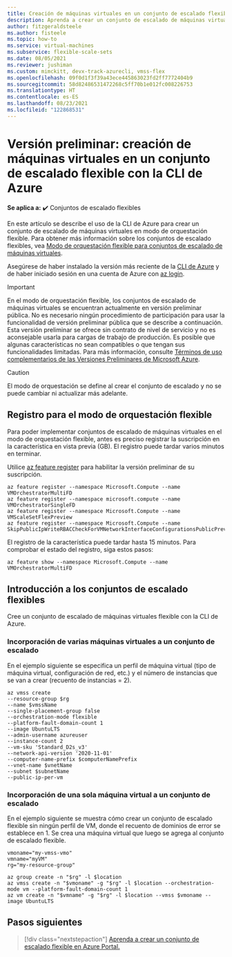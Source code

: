 ```yaml
---
title: Creación de máquinas virtuales en un conjunto de escalado flexible con la CLI de Azure
description: Aprenda a crear un conjunto de escalado de máquinas virtuales en modo de orquestación flexible mediante la CLI de Azure.
author: fitzgeraldsteele
ms.author: fisteele
ms.topic: how-to
ms.service: virtual-machines
ms.subservice: flexible-scale-sets
ms.date: 08/05/2021
ms.reviewer: jushiman
ms.custom: mimckitt, devx-track-azurecli, vmss-flex
ms.openlocfilehash: 09f0d1f3f39a43ece445863023fd2ff7772404b9
ms.sourcegitcommit: 58d82486531472268c5ff70b1e012fc008226753
ms.translationtype: HT
ms.contentlocale: es-ES
ms.lasthandoff: 08/23/2021
ms.locfileid: "122868531"
---
```

# <a name="preview-create-virtual-machines-in-a-flexible-scale-set-using-azure-cli"></a>Versión preliminar: creación de máquinas virtuales en un conjunto de escalado flexible con la CLI de Azure

**Se aplica a:** :heavy_check_mark: Conjuntos de escalado flexibles


En este artículo se describe el uso de la CLI de Azure para crear un conjunto de escalado de máquinas virtuales en modo de orquestación flexible. Para obtener más información sobre los conjuntos de escalado flexibles, vea [Modo de orquestación flexible para conjuntos de escalado de máquinas virtuales](flexible-virtual-machine-scale-sets.md). 

Asegúrese de haber instalado la versión más reciente de la [CLI de Azure](/cli/azure/install-az-cli2) y de haber iniciado sesión en una cuenta de Azure con [az login](/cli/azure/reference-index).


> [!IMPORTANT]
> En el modo de orquestación flexible, los conjuntos de escalado de máquinas virtuales se encuentran actualmente en versión preliminar pública. No es necesario ningún procedimiento de participación para usar la funcionalidad de versión preliminar pública que se describe a continuación.
> Esta versión preliminar se ofrece sin contrato de nivel de servicio y no es aconsejable usarla para cargas de trabajo de producción. Es posible que algunas características no sean compatibles o que tengan sus funcionalidades limitadas.
> Para más información, consulte [Términos de uso complementarios de las Versiones Preliminares de Microsoft Azure](https://azure.microsoft.com/support/legal/preview-supplemental-terms/).


> [!CAUTION]
> El modo de orquestación se define al crear el conjunto de escalado y no se puede cambiar ni actualizar más adelante.


## <a name="register-for-flexible-orchestration-mode"></a>Registro para el modo de orquestación flexible

Para poder implementar conjuntos de escalado de máquinas virtuales en el modo de orquestación flexible, antes es preciso registrar la suscripción en la característica en vista previa (GB). El registro puede tardar varios minutos en terminar.

Utilice [az feature register](/cli/azure/feature#az_feature_register) para habilitar la versión preliminar de su suscripción.

```azurecli-interactive
az feature register --namespace Microsoft.Compute --name VMOrchestratorMultiFD
az feature register --namespace microsoft.compute --name VMOrchestratorSingleFD
az feature register --namespace Microsoft.Compute --name VMScaleSetFlexPreview 
az feature register --namespace Microsoft.Compute --name SkipPublicIpWriteRBACCheckForVMNetworkInterfaceConfigurationsPublicPreview
```

El registro de la característica puede tardar hasta 15 minutos. Para comprobar el estado del registro, siga estos pasos:

```azurecli-interactive
az feature show --namespace Microsoft.Compute --name VMOrchestratorMultiFD
```


## <a name="get-started-with-flexible-scale-sets"></a>Introducción a los conjuntos de escalado flexibles

Cree un conjunto de escalado de máquinas virtuales flexible con la CLI de Azure.

### <a name="add-multiple-vms-to-a-scale-set"></a>Incorporación de varias máquinas virtuales a un conjunto de escalado

En el ejemplo siguiente se especifica un perfil de máquina virtual (tipo de máquina virtual, configuración de red, etc.) y el número de instancias que se van a crear (recuento de instancias = 2).  

```azurecli-interactive
az vmss create
--resource-group $rg
--name $vmssName
--single-placement-group false
--orchestration-mode flexible
--platform-fault-domain-count 1
--image UbuntuLTS
--admin-username azureuser
--instance-count 2
--vm-sku 'Standard_D2s_v3'
--network-api-version '2020-11-01'
--computer-name-prefix $computerNamePrefix
--vnet-name $vnetName
--subnet $subnetName
--public-ip-per-vm
```

### <a name="add-a-single-vm-to-a-scale-set"></a>Incorporación de una sola máquina virtual a un conjunto de escalado

En el ejemplo siguiente se muestra cómo crear un conjunto de escalado flexible sin ningún perfil de VM, donde el recuento de dominios de error se establece en 1. Se crea una máquina virtual que luego se agrega al conjunto de escalado flexible.

```azurecli-interactive
vmoname="my-vmss-vmo"
vmname="myVM"
rg="my-resource-group"

az group create -n "$rg" -l $location
az vmss create -n "$vmoname" -g "$rg" -l $location --orchestration-mode vm --platform-fault-domain-count 1
az vm create -n "$vmname" -g "$rg" -l $location --vmss $vmoname --image UbuntuLTS
``` 


## <a name="next-steps"></a>Pasos siguientes
> [!div class="nextstepaction"]
> [Aprenda a crear un conjunto de escalado flexible en Azure Portal.](flexible-virtual-machine-scale-sets-portal.md)